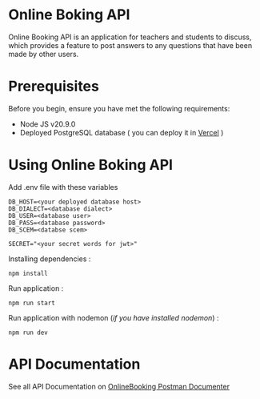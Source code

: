 # Online Boking API

Online Booking API is an application for teachers and students to discuss, which provides a feature to post answers to any questions that have been made by other users.


# Prerequisites

Before you begin, ensure you have met the following requirements:
* Node JS v20.9.0
* Deployed PostgreSQL database ( you can deploy it in [Vercel](https://vercel.com/) )

# Using Online Boking API
Add .env file with these variables
```env
DB_HOST=<your deployed database host>
DB_DIALECT=<database dialect>
DB_USER=<database user>
DB_PASS=<database password>
DB_SCEM=<databse scem>

SECRET="<your secret words for jwt>"
```


Installing dependencies :
```
npm install
```
Run application :
```
npm run start
```
Run application with nodemon (*if you have installed nodemon*) :
```
npm run dev
```

# API Documentation
See all API Documentation on [OnlineBooking Postman Documenter](https://documenter.getpostman.com/view/29809215/2s9YXk3LzU)